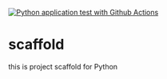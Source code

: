 [![Python application test with Github Actions](https://github.com/Madhuramagiri/scaffold/actions/workflows/main.yml/badge.svg)](https://github.com/Madhuramagiri/scaffold/actions/workflows/main.yml)



# scaffold
this is project scaffold for Python

